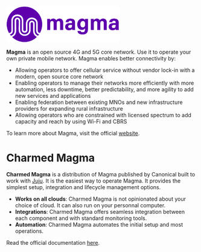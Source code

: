 <a href="url"><img src="docs/images/magma-logo-purple.svg" width="300" ></a>

**Magma** is an open source 4G and 5G core network. Use it to operate your own private mobile 
network. Magma enables better connectivity by:

- Allowing operators to offer cellular service without vendor lock-in with a modern, open source core network
- Enabling operators to manage their networks more efficiently with more automation, less downtime, better predictability, and more agility to add new services and applications
- Enabling federation between existing MNOs and new infrastructure providers for expanding rural infrastructure
- Allowing operators who are constrained with licensed spectrum to add capacity and reach by using Wi-Fi and CBRS

To learn more about Magma, visit the official [website](https://magmacore.org/).

# Charmed Magma

**Charmed Magma** is a distribution of Magma published by Canonical built to work with 
[Juju](https://juju.is/). It is the easiest way to operate Magma. It provides the simplest setup, integration and 
lifecycle management options.

- **Works on all clouds**: Charmed Magma is not opinionated about your choice of cloud. It can also 
run on your personnal computer.
- **Integrations**: Charmed Magma offers seamless integration between each component and with 
standard monitoring tools.
- **Automation**: Charmed Magma automates the initial setup and most operations.

Read the official documentation [here](https://canonical.github.io/charmed-magma/).
